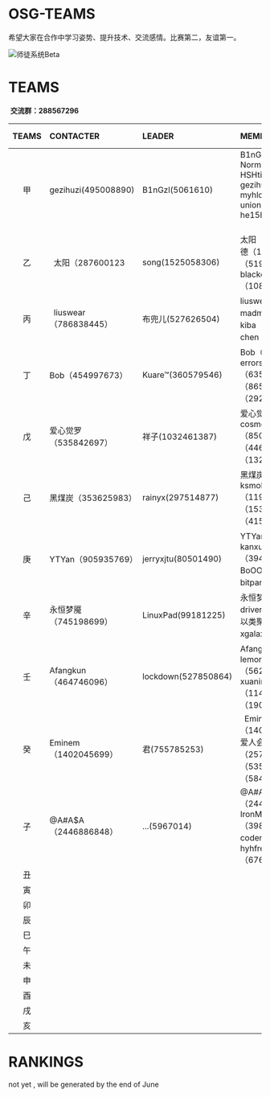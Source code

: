 # OSG-TEAMS
希望大家在合作中学习姿势、提升技术、交流感情。比赛第二，友谊第一。

![师徒系统Beta](pic/teams.jpg)

# TEAMS

  **交流群：288567296**

|TEAMS|CONTACTER|LEADER|MEMBERS|MONTHLY THEME|
|:-:|:-|:-|:-|:-|
|甲| gezihuzi(495008890) | B1nGzl(5061610)|B1nGzl(5061610) Norman(9703797) HSHtime(747423692) gezihuzi(495008890) myhloli(466906969) unionrock(1014564010) he15his(349983741)        |not yet|
|乙|  太阳（287600123  	 |song(1525058306) |太阳（287600123）理查德（11080064）小憨（519668078）blackcore（108017820）|not yet|
|丙|  liuswear（786838445）  	 | 布兜儿(527626504)|liuswear（786838445）madmark（53019917）kiba（562236616）chen（522702548）|not yet|
|丁| Bob（454997673）  	 |Kuare™(360579546)|Bob（454997673）no errors_joyf（635261982）floyd（86540043）srh（292336059）| not yet  |
|戊| 爱心觉罗（535842697）  	 |祥子(1032461387)  |爱心觉罗（535842697）cosmosdzh（85050566）木木山（446489595）龙幽（1323641511）|  not yet |
|己| 黑煤炭（353625983）  	 |rainyx(297514877)  |黑煤炭（353625983）ksmokee（1191185657）MXXIV（153461572）紫枫闲人（4157874）| not yet  |
|庚| YTYan（905935769）  	 |jerryxjtu(80501490) | YTYan（905935769）kanxue_dakang（394960185）BoOOlean（85364953）bitpanda（498984552）| not yet|
|辛| 永恒梦魇（745198699）   	 |LinuxPad(99181225)| 永恒梦魇（745198699） driver（133333331）物以类聚（184251289） xgalaxy（115914178）  | not yet|
|壬|  Afangkun（464746096）  	 |lockdown(527850864) |Afangkun（464746096）lemonZdemon（562902486）xuaninitial（1148141739）西柏坡（190774260）|  not yet |
|癸| Eminem（1402045699）  	 |君(755785253) |   Eminem（1402045699） 别等待爱人会老（2572098592） 3（5352433）mrsim（584900229）       |     not yet    |
|子|@A#A$A（2446886848） |...(5967014)|@A#A$A（2446886848） IronMannnn（398104927）coderma（358625920）hyhfreeman（676019560）|   not yet|
|丑|		||||
|寅|		||||
|卯|		||||
|辰|		||||
|巳|		||||
|午|		||||
|未|		||||
|申|		||||
|酉|		||||
|戌|		||||
|亥|		||||

# RANKINGS

not yet , will be generated by the end of June 
